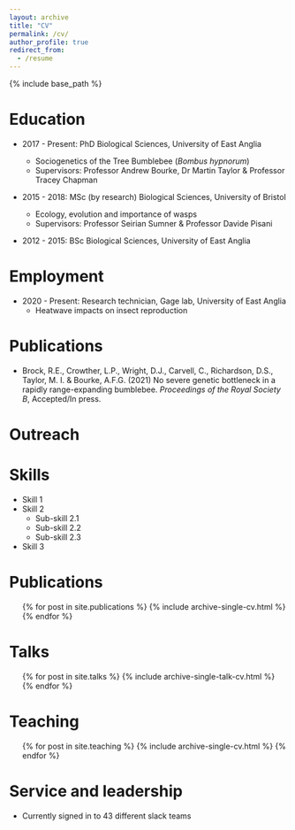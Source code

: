 ```yaml
---
layout: archive
title: "CV"
permalink: /cv/
author_profile: true
redirect_from:
  - /resume
---
```


{% include base_path %}

Education
======

* 2017 - Present: PhD Biological Sciences, University of East Anglia
	* Sociogenetics of the Tree Bumblebee (*Bombus hypnorum*)
	* Supervisors: Professor Andrew Bourke, Dr Martin Taylor & Professor Tracey Chapman

* 2015 - 2018: MSc (by research) Biological Sciences, University of Bristol
	* Ecology, evolution and importance of wasps
	* Supervisors: Professor Seirian Sumner & Professor Davide Pisani

* 2012 - 2015: BSc Biological Sciences, University of East Anglia


Employment
======
* 2020 - Present: Research technician, Gage lab, University of East Anglia
	* Heatwave impacts on insect reproduction


Publications
======
* Brock, R.E., Crowther, L.P., Wright, D.J., Carvell, C., Richardson, D.S., Taylor, M. I. & Bourke, A.F.G. (2021) No severe genetic bottleneck in a rapidly range-expanding bumblebee. *Proceedings of the Royal Society B*, Accepted/In press.

Outreach
======



  
Skills
======
* Skill 1
* Skill 2
  * Sub-skill 2.1
  * Sub-skill 2.2
  * Sub-skill 2.3
* Skill 3

Publications
======
  <ul>{% for post in site.publications %}
    {% include archive-single-cv.html %}
  {% endfor %}</ul>
  
Talks
======
  <ul>{% for post in site.talks %}
    {% include archive-single-talk-cv.html %}
  {% endfor %}</ul>
  
Teaching
======
  <ul>{% for post in site.teaching %}
    {% include archive-single-cv.html %}
  {% endfor %}</ul>
  
Service and leadership
======
* Currently signed in to 43 different slack teams

